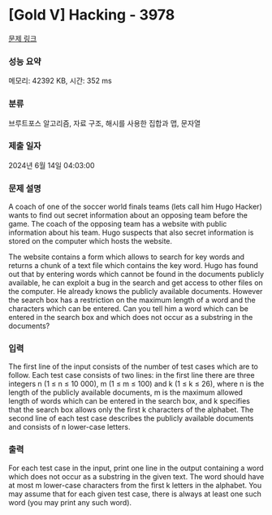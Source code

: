 # [Gold V] Hacking - 3978 

[문제 링크](https://www.acmicpc.net/problem/3978) 

### 성능 요약

메모리: 42392 KB, 시간: 352 ms

### 분류

브루트포스 알고리즘, 자료 구조, 해시를 사용한 집합과 맵, 문자열

### 제출 일자

2024년 6월 14일 04:03:00

### 문제 설명

<p>A coach of one of the soccer world finals teams (lets call him Hugo Hacker) wants to find out secret information about an opposing team before the game. The coach of the opposing team has a website with public information about his team. Hugo suspects that also secret information is stored on the computer which hosts the website.</p>

<p>The website contains a form which allows to search for key words and returns a chunk of a text file which contains the key word. Hugo has found out that by entering words which cannot be found in the documents publicly available, he can exploit a bug in the search and get access to other files on the computer. He already knows the publicly available documents. However the search box has a restriction on the maximum length of a word and the characters which can be entered. Can you tell him a word which can be entered in the search box and which does not occur as a substring in the documents?</p>

### 입력 

 <p>The first line of the input consists of the number of test cases which are to follow. Each test case consists of two lines: in the first line there are three integers n (1 ≤ n ≤ 10 000), m (1 ≤ m ≤ 100) and k (1 ≤ k ≤ 26), where n is the length of the publicly available documents, m is the maximum allowed length of words which can be entered in the search box, and k specifies that the search box allows only the first k characters of the alphabet. The second line of each test case describes the publicly available documents and consists of n lower-case letters. </p>

### 출력 

 <p>For each test case in the input, print one line in the output containing a word which does not occur as a substring in the given text. The word should have at most m lower-case characters from the first k letters in the alphabet. You may assume that for each given test case, there is always at least one such word (you may print any such word).</p>

